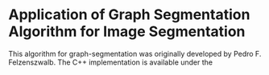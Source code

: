 # Application of Graph Segmentation Algorithm for Image Segmentation

This algorithm for graph-segmentation was originally developed by Pedro F. Felzenszwalb. The C++ implementation is available under the
